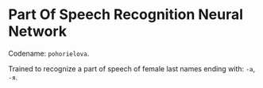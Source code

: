 # Part Of Speech Recognition Neural Network

Codename: `pohorielova`.

Trained to recognize a part of speech of female last names ending with: `-a`, `-я`.
